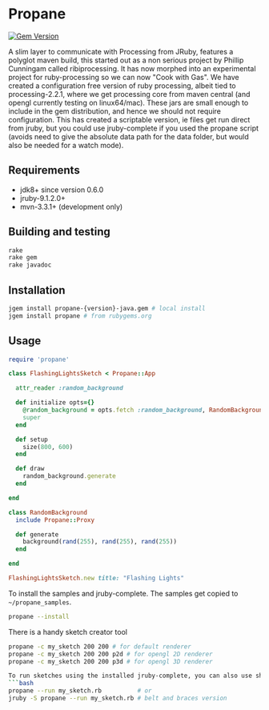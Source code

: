 # Propane
[![Gem Version](https://badge.fury.io/rb/propane.svg)](https://badge.fury.io/rb/propane)

A slim layer to communicate with Processing from JRuby, features a polyglot maven build, this started out as a non serious project by Phillip Cunningam called ribiprocessing.  It has now morphed into an experimental project for ruby-processing so we can now "Cook with Gas". We have created a configuration free version of ruby processing, albeit tied to processing-2.2.1, where we get processing core from maven central (and opengl currently testing on linux64/mac). These jars are small enough to include in the gem distribution, and hence we should not require configuration. This has created a scriptable version, ie files get run direct from jruby, but you could use jruby-complete if you used the propane script (avoids need to give the absolute data path for the data folder, but would also be needed for a watch mode).
## Requirements

- jdk8+ since version 0.6.0
- jruby-9.1.2.0+
- mvn-3.3.1+ (development only)

## Building and testing

```bash
rake
rake gem
rake javadoc
```

## Installation
```bash
jgem install propane-{version}-java.gem # local install
jgem install propane # from rubygems.org
```

## Usage

``` ruby
require 'propane'

class FlashingLightsSketch < Propane::App

  attr_reader :random_background

  def initialize opts={}
    @random_background = opts.fetch :random_background, RandomBackground.new(self)
    super
  end

  def setup
    size(800, 600)
  end

  def draw
    random_background.generate
  end

end

class RandomBackground
  include Propane::Proxy

  def generate
    background(rand(255), rand(255), rand(255))
  end

end

FlashingLightsSketch.new title: "Flashing Lights"
```

To install the samples and jruby-complete. The samples get copied to `~/propane_samples`.
```bash
propane --install
```
There is a handy sketch creator tool
```bash
propane -c my_sketch 200 200 # for default renderer
propane -c my_sketch 200 200 p2d # for opengl 2D renderer
propane -c my_sketch 200 200 p3d # for opengl 3D renderer

To run sketches using the installed jruby-complete, you can also use shortform `-r`
```bash
propane --run my_sketch.rb          # or
jruby -S propane --run my_sketch.rb # belt and braces version
```
